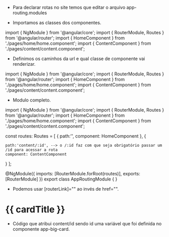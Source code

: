 - Para declarar rotas no site temos que editar o arquivo app-routing.modules 

- Importamos as classes dos componentes.

import { NgModule } from '@angular/core';
import { RouterModule, Routes } from '@angular/router';
import { HomeComponent } from './pages/home/home.component';
import { ContentComponent } from './pages/content/content.component';

- Definimos os caminhos da url e qual classe de componente vai renderizar.

import { NgModule } from '@angular/core';
import { RouterModule, Routes } from '@angular/router';
import { HomeComponent } from './pages/home/home.component';
import { ContentComponent } from './pages/content/content.component';

- Modulo completo.

import { NgModule } from '@angular/core';
import { RouterModule, Routes } from '@angular/router';
import { HomeComponent } from './pages/home/home.component';
import { ContentComponent } from './pages/content/content.component';

const routes: Routes = [
  {
    path:'',
    component: HomeComponent
  },
  {
  
    path:'content/:id', --> o /:id faz com que seja obrigatório passar um /id para acessar a rota
    component: ContentComponent
  }
];

@NgModule({
  imports: [RouterModule.forRoot(routes)],
  exports: [RouterModule]
})
export class AppRoutingModule { }


- Podemos usar [routerLink]="" ao invés de href="".

<div class="big_card_title">
    <h1><a [routerLink]="['content', id]">{{ cardTitle }}</a></h1>
  </div>

- Código que atribui content/id sendo id uma variável que foi definida no componente app-big-card.
